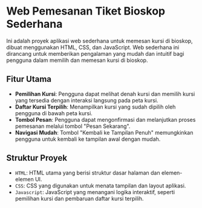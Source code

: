 # Web Pemesanan Tiket Bioskop Sederhana

Ini adalah proyek aplikasi web sederhana untuk memesan kursi di bioskop, dibuat menggunakan HTML, CSS, dan JavaScript. Web sederhana ini dirancang untuk memberikan pengalaman yang mudah dan intuitif bagi pengguna dalam memilih dan memesan kursi di bioskop.

## Fitur Utama

- **Pemilihan Kursi**: Pengguna dapat melihat denah kursi dan memilih kursi yang tersedia dengan interaksi langsung pada peta kursi.
- **Daftar Kursi Terpilih**: Menampilkan kursi yang sudah dipilih oleh pengguna di bawah peta kursi.
- **Tombol Pesan**: Pengguna dapat mengonfirmasi dan melanjutkan proses pemesanan melalui tombol "Pesan Sekarang".
- **Navigasi Mudah**: Tombol "Kembali ke Tampilan Penuh" memungkinkan pengguna untuk kembali ke tampilan awal dengan mudah.

## Struktur Proyek

- `HTML`: HTML utama yang berisi struktur dasar halaman dan elemen-elemen UI.
- `CSS`: CSS yang digunakan untuk menata tampilan dan layout aplikasi.
- `Javascript`: JavaScript yang menangani logika interaktif, seperti pemilihan kursi dan pembaruan daftar kursi terpilih.
